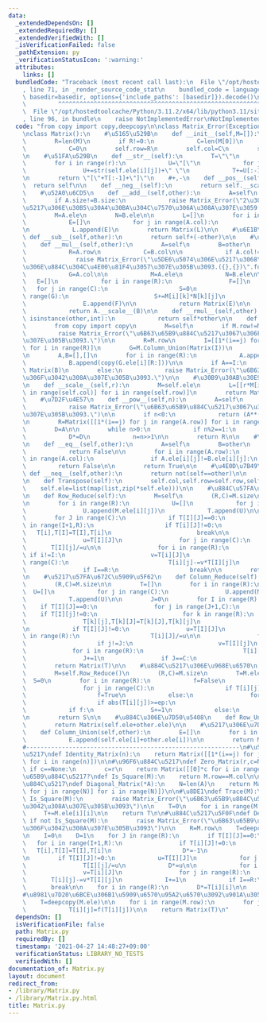 ```yaml
---
data:
  _extendedDependsOn: []
  _extendedRequiredBy: []
  _extendedVerifiedWith: []
  _isVerificationFailed: false
  _pathExtension: py
  _verificationStatusIcon: ':warning:'
  attributes:
    links: []
  bundledCode: "Traceback (most recent call last):\n  File \"/opt/hostedtoolcache/Python/3.11.2/x64/lib/python3.11/site-packages/onlinejudge_verify/documentation/build.py\"\
    , line 71, in _render_source_code_stat\n    bundled_code = language.bundle(stat.path,\
    \ basedir=basedir, options={'include_paths': [basedir]}).decode()\n          \
    \         ^^^^^^^^^^^^^^^^^^^^^^^^^^^^^^^^^^^^^^^^^^^^^^^^^^^^^^^^^^^^^^^^^^^^^^^^^^^^^^^^^\n\
    \  File \"/opt/hostedtoolcache/Python/3.11.2/x64/lib/python3.11/site-packages/onlinejudge_verify/languages/python.py\"\
    , line 96, in bundle\n    raise NotImplementedError\nNotImplementedError\n"
  code: "from copy import copy,deepcopy\n\nclass Matrix_Error(Exception):\n    pass\n\
    \nclass Matrix():\n    #\u5165\u529B\n    def __init__(self,M=[]):\n        self.ele=M\n\
    \        R=len(M)\n        if R!=0:\n            C=len(M[0])\n        else:\n\
    \            C=0\n        self.row=R\n        self.col=C\n        self.size=(R,C)\n\
    \n    #\u51FA\u529B\n    def __str__(self):\n        T=\"\"\n        (r,c)=self.size\n\
    \        for i in range(r):\n            U=\"[\"\n            for j in range(c):\n\
    \                U+=str(self.ele[i][j])+\" \"\n            T+=U[:-1]+\"]\\n\"\n\
    \n        return \"[\"+T[:-1]+\"]\"\n    #+,-\n    def __pos__(self):\n      \
    \  return self\n\n    def __neg__(self):\n        return self.__scale__(-1)\n\n\
    \    #\u52A0\u6CD5\n    def __add__(self,other):\n        A=self\n        B=other\n\
    \        if A.size!=B.size:\n            raise Matrix_Error(\"2\u3064\u306E\u884C\
    \u5217\u306E\u30B5\u30A4\u30BA\u304C\u7570\u306A\u308A\u307E\u3059.({},{})\".format(A.size,B.size))\n\
    \        M=A.ele\n        N=B.ele\n\n        L=[]\n        for i in range(A.row):\n\
    \            E=[]\n            for j in range(A.col):\n                E.append(M[i][j]+N[i][j])\n\
    \n            L.append(E)\n        return Matrix(L)\n\n    #\u6E1B\u6CD5\n   \
    \ def __sub__(self,other):\n        return self+(-other)\n\n    #\u4E57\u6CD5\n\
    \    def __mul__(self,other):\n        A=self\n        B=other\n        if isinstance(B,Matrix):\n\
    \            R=A.row\n            C=B.col\n\n            if A.col!=B.row:\n  \
    \              raise Matrix_Error(\"\u5DE6\u5074\u306E\u5217\u3068\u53F3\u5074\
    \u306E\u884C\u304C\u4E00\u81F4\u3057\u307E\u305B\u3093.({},{})\".format(A.size,B.size))\n\
    \            G=A.col\n\n            M=A.ele\n            N=B.ele\n\n         \
    \   E=[]\n            for i in range(R):\n                F=[]\n             \
    \   for j in range(C):\n                    S=0\n                    for k in\
    \ range(G):\n                        S+=M[i][k]*N[k][j]\n                    F.append(S)\n\
    \                E.append(F)\n\n            return Matrix(E)\n\n        elif isinstance(B,int):\n\
    \            return A.__scale__(B)\n\n    def __rmul__(self,other):\n        if\
    \ isinstance(other,int):\n            return self*other\n\n    def Inverse(self):\n\
    \        from copy import copy\n        M=self\n        if M.row!=M.col:\n   \
    \         raise Matrix_Error(\"\u6B63\u65B9\u884C\u5217\u3067\u306F\u3042\u308A\
    \u307E\u305B\u3093.\")\n\n        R=M.row\n        I=[[1*(i==j) for j in range(R)]\
    \ for i in range(R)]\n        G=M.Column_Union(Matrix(I))\n        G=G.Row_Reduce()\n\
    \n        A,B=[],[]\n        for i in range(R):\n            A.append(copy(G.ele[i][:R]))\n\
    \            B.append(copy(G.ele[i][R:]))\n\n        if A==I:\n            return\
    \ Matrix(B)\n        else:\n            raise Matrix_Error(\"\u6B63\u5247\u3067\
    \u306F\u3042\u308A\u307E\u305B\u3093.\")\n\n    #\u30B9\u30AB\u30E9\u30FC\u500D\
    \n    def __scale__(self,r):\n        M=self.ele\n        L=[[r*M[i][j] for j\
    \ in range(self.col)] for i in range(self.row)]\n        return Matrix(L)\n\n\
    \    #\u7D2F\u4E57\n    def __pow__(self,n):\n        A=self\n        if A.row!=A.col:\n\
    \            raise Matrix_Error(\"\u6B63\u65B9\u884C\u5217\u3067\u306F\u3042\u308A\
    \u307E\u305B\u3093.\")\n\n        if n<0:\n            return (A**(-n)).Inverse()\n\
    \n        R=Matrix([[1*(i==j) for j in range(A.row)] for i in range(A.row)])\n\
    \        D=A\n\n        while n>0:\n            if n%2==1:\n                R*=D\n\
    \            D*=D\n            n=n>>1\n\n        return R\n\n    #\u7B49\u53F7\
    \n    def __eq__(self,other):\n        A=self\n        B=other\n        if A.size!=B.size:\n\
    \            return False\n\n        for i in range(A.row):\n            for j\
    \ in range(A.col):\n                if A.ele[i][j]!=B.ele[i][j]:\n           \
    \         return False\n\n        return True\n\n    #\u4E0D\u7B49\u53F7\n   \
    \ def __neq__(self,other):\n        return not(self==other)\n\n    #\u8EE2\u7F6E\
    \n    def Transpose(self):\n        self.col,self.row=self.row,self.col\n    \
    \    self.ele=list(map(list,zip(*self.ele)))\n\n    #\u884C\u57FA\u672C\u5909\u5F62\
    \n    def Row_Reduce(self):\n        M=self\n        (R,C)=M.size\n        T=[]\n\
    \n        for i in range(R):\n            U=[]\n            for j in range(C):\n\
    \                U.append(M.ele[i][j])\n            T.append(U)\n\n        I=0\n\
    \        for J in range(C):\n            if T[I][J]==0:\n                for i\
    \ in range(I+1,R):\n                    if T[i][J]!=0:\n                     \
    \   T[i],T[I]=T[I],T[i]\n                        break\n\n            if T[I][J]!=0:\n\
    \                u=T[I][J]\n                for j in range(C):\n             \
    \       T[I][j]/=u\n\n                for i in range(R):\n                   \
    \ if i!=I:\n                        v=T[i][J]\n                        for j in\
    \ range(C):\n                            T[i][j]-=v*T[I][j]\n                I+=1\n\
    \                if I==R:\n                    break\n\n        return Matrix(T)\n\
    \n    #\u5217\u57FA\u672C\u5909\u5F62\n    def Column_Reduce(self):\n        M=self\n\
    \        (R,C)=M.size\n\n        T=[]\n        for i in range(R):\n          \
    \  U=[]\n            for j in range(C):\n                U.append(M.ele[i][j])\n\
    \            T.append(U)\n\n        J=0\n        for I in range(R):\n        \
    \    if T[I][J]==0:\n                for j in range(J+1,C):\n                \
    \    if T[I][j]!=0:\n                        for k in range(R):\n            \
    \                T[k][j],T[k][J]=T[k][J],T[k][j]\n                        break\n\
    \n            if T[I][J]!=0:\n                u=T[I][J]\n                for i\
    \ in range(R):\n                    T[i][J]/=u\n\n                for j in range(C):\n\
    \                    if j!=J:\n                        v=T[I][j]\n           \
    \             for i in range(R):\n                            T[i][j]-=v*T[i][J]\n\
    \                J+=1\n                if J==C:\n                    break\n\n\
    \        return Matrix(T)\n\n    #\u884C\u5217\u306E\u968E\u6570\n    def Rank(self,ep=None):\n\
    \        M=self.Row_Reduce()\n        (R,C)=M.size\n        T=M.ele\n\n      \
    \  S=0\n        for i in range(R):\n            f=False\n            if ep==None:\n\
    \                for j in range(C):\n                    if T[i][j]!=0:\n    \
    \                    f=True\n            else:\n                for j in range(C):\n\
    \                    if abs(T[i][j])>=ep:\n                        f=True\n\n\
    \            if f:\n                S+=1\n            else:\n                break\n\
    \n        return S\n\n    #\u884C\u306E\u7D50\u5408\n    def Row_Union(self,other):\n\
    \        return Matrix(self.ele+other.ele)\n\n    #\u5217\u306E\u7D50\u5408\n\
    \    def Column_Union(self,other):\n        E=[]\n        for i in range(self.row):\n\
    \            E.append(self.ele[i]+other.ele[i])\n\n        return Matrix(E)\n\
    #------------------------------------------------------------\n#\u5358\u4F4D\u884C\
    \u5217\ndef Identity_Matrix(n):\n    return Matrix([[1*(i==j) for j in range(n)]\
    \ for i in range(n)])\n\n#\u96F6\u884C\u5217\ndef Zero_Matrix(r,c=None):\n   \
    \ if c==None:\n        c=r\n    return Matrix([[0]*c for i in range(r)])\n\n#\u6B63\
    \u65B9\u884C\u5217?\ndef Is_Square(M):\n    return M.row==M.col\n\n#\u5BFE\u89D2\
    \u884C\u5217\ndef Diagonal_Matrix(*A):\n    N=len(A)\n    return Matrix([[A[i]*(i==j)\
    \ for j in range(N)] for i in range(N)])\n\n#\u8DE1\ndef Trace(M):\n    if not\
    \ Is_Square(M):\n        raise Matrix_Error(\"\u6B63\u65B9\u884C\u5217\u3067\u306F\
    \u3042\u308A\u307E\u305B\u3093\")\n\n    T=0\n    for i in range(M.col):\n   \
    \     T+=M.ele[i][i]\n\n    return T\n\n#\u884C\u5217\u5F0F\ndef Det(M):\n   \
    \ if not Is_Square(M):\n        raise Matrix_Error(\"\u6B63\u65B9\u884C\u5217\u3067\
    \u306F\u3042\u308A\u307E\u305B\u3093\")\n\n    R=M.row\n    T=deepcopy(M.ele)\n\
    \n    I=0\n    D=1\n    for J in range(R):\n        if T[I][J]==0:\n         \
    \   for i in range(I+1,R):\n                if T[i][J]!=0:\n                 \
    \   T[i],T[I]=T[I],T[i]\n                    D*=-1\n                    break\n\
    \n        if T[I][J]!=0:\n            u=T[I][J]\n            for j in range(R):\n\
    \                T[I][j]/=u\n            D*=u\n\n            for i in range(I+1,R):\n\
    \                v=T[i][J]\n                for j in range(R):\n             \
    \       T[i][j]-=v*T[I][j]\n            I+=1\n            if I==R:\n         \
    \       break\n\n    for i in range(R):\n        D*=T[i][i]\n\n    return D\n\n\
    #\u8981\u7D20\u6BCE\u306B1\u5909\u6570\u95A2\u6570\u3092\u901A\u3059.\ndef Element_Map(M,f):\n\
    \    T=deepcopy(M.ele)\n\n    for i in range(M.row):\n        for j in range(M.col):\n\
    \            T[i][j]=f(T[i][j])\n\n    return Matrix(T)\n"
  dependsOn: []
  isVerificationFile: false
  path: Matrix.py
  requiredBy: []
  timestamp: '2021-04-27 14:48:27+09:00'
  verificationStatus: LIBRARY_NO_TESTS
  verifiedWith: []
documentation_of: Matrix.py
layout: document
redirect_from:
- /library/Matrix.py
- /library/Matrix.py.html
title: Matrix.py
---
```

